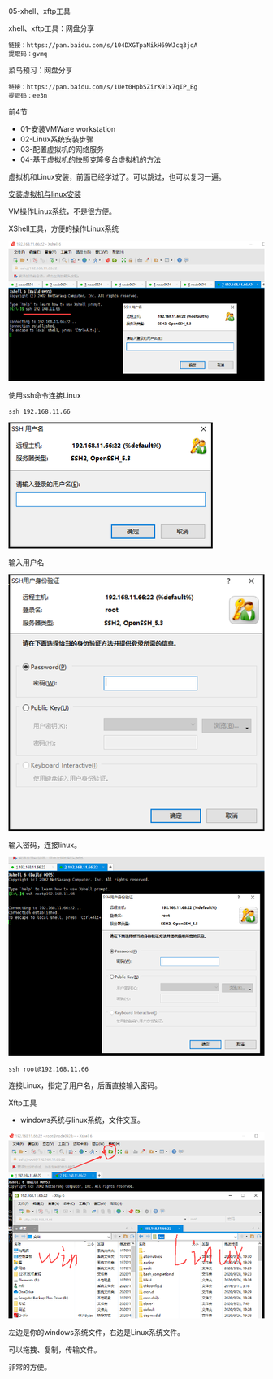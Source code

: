 05-xhell、xftp工具



xhell、xftp工具：网盘分享

```
链接：https://pan.baidu.com/s/104DXGTpaNikH69WJcq3jqA 
提取码：gvmq 
```



菜鸟预习：网盘分享

```
链接：https://pan.baidu.com/s/1Uet0HpbSZirK91x7qIP_Bg 
提取码：ee3n 
```



前4节

* 01-安装VMWare workstation
* 02-Linux系统安装步骤
* 03-配置虚拟机的网络服务
* 04-基于虚拟机的快照克隆多台虚拟机的方法

虚拟机和Linux安装，前面已经学过了。可以跳过，也可以复习一遍。

[安装虚拟机与linux安装](../../02.安装虚拟机与linux安装/note/02.安装虚拟机与linux安装.md)



VM操作Linux系统，不是很方便。



XShell工具，方便的操作Linux系统



![image-20201113221453537](../image/image-20201113221453537.png)



使用ssh命令连接Linux

```
ssh 192.168.11.66
```



![image-20201113221636379](../image/image-20201113221636379.png)

输入用户名

![image-20201113221715566](../image/image-20201113221715566.png)

输入密码，连接linux。



![image-20201113222045884](../image/image-20201113222045884.png)



```
ssh root@192.168.11.66
```

连接Linux，指定了用户名，后面直接输入密码。



Xftp工具

* windows系统与linux系统，文件交互。



![image-20201113222429052](../image/image-20201113222429052.png)



左边是你的windows系统文件，右边是Linux系统文件。

可以拖拽、复制，传输文件。

非常的方便。

